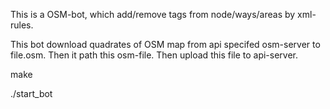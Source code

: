 This is a OSM-bot, which add/remove tags from node/ways/areas by xml-rules.

This bot download quadrates of OSM map from api specifed osm-server to file.osm.
Then it path this osm-file.
Then upload this file to api-server.

make

./start_bot 

